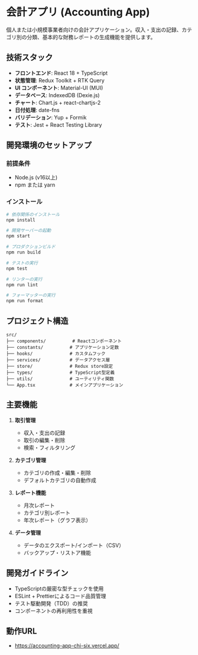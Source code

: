 # 会計アプリ (Accounting App)

個人または小規模事業者向けの会計アプリケーション。収入・支出の記録、カテゴリ別の分類、基本的な財務レポートの生成機能を提供します。

## 技術スタック

- **フロントエンド**: React 18 + TypeScript
- **状態管理**: Redux Toolkit + RTK Query
- **UI コンポーネント**: Material-UI (MUI)
- **データベース**: IndexedDB (Dexie.js)
- **チャート**: Chart.js + react-chartjs-2
- **日付処理**: date-fns
- **バリデーション**: Yup + Formik
- **テスト**: Jest + React Testing Library

## 開発環境のセットアップ

### 前提条件

- Node.js (v16以上)
- npm または yarn

### インストール

```bash
# 依存関係のインストール
npm install

# 開発サーバーの起動
npm start

# プロダクションビルド
npm run build

# テストの実行
npm test

# リンターの実行
npm run lint

# フォーマッターの実行
npm run format
```

## プロジェクト構造

```
src/
├── components/          # Reactコンポーネント
├── constants/          # アプリケーション定数
├── hooks/              # カスタムフック
├── services/           # データアクセス層
├── store/              # Redux store設定
├── types/              # TypeScript型定義
├── utils/              # ユーティリティ関数
└── App.tsx             # メインアプリケーション
```

## 主要機能

1. **取引管理**
   - 収入・支出の記録
   - 取引の編集・削除
   - 検索・フィルタリング

2. **カテゴリ管理**
   - カテゴリの作成・編集・削除
   - デフォルトカテゴリの自動作成

3. **レポート機能**
   - 月次レポート
   - カテゴリ別レポート
   - 年次レポート（グラフ表示）

4. **データ管理**
   - データのエクスポート/インポート（CSV）
   - バックアップ・リストア機能

## 開発ガイドライン

- TypeScriptの厳密な型チェックを使用
- ESLint + Prettierによるコード品質管理
- テスト駆動開発（TDD）の推奨
- コンポーネントの再利用性を重視

## 動作URL
- https://accounting-app-chi-six.vercel.app/
